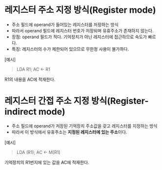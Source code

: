 # 레지스터 주소 지정 방식(Register mode)
- 주소 필드에 operand가 들어있는 레지스터를 저장하는 방식
- 따라서 operand 필드에 레지스터 번호가 저장되며 유휴주소가 존재하지 않는다.
- 장점: operand 필드가 적다. 기억장치가 아닌 레지스터에 접근하므로 속도가 빠르다.
- 특징: 레지스터의 수가 제한되어 있으므로 무한정 사용이 불가하다.

[예시]
> LDA R1; AC <- R1

R1의 내용을 AC에 적재한다.

# 레지스터 간접 주소 지정 방식(Register-indirect mode)
- 주소 필드에 operand가 저장된 기억장치 주소값을 갖고 레지스터를 지정하는 방식
- 따라서 이 방식에서 유휴주소는 **지정된 레지스터에 있는 주소**이다.

[예시]
> LDA (R1); AC <- M[R1]

기억장치의 R1번지에 있는 값을 AC에 적재한다.